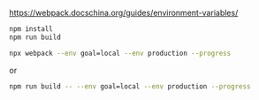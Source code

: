 https://webpack.docschina.org/guides/environment-variables/

```bash
npm install
npm run build
```

```bash
npx webpack --env goal=local --env production --progress
```

or

```bash
npm run build -- --env goal=local --env production --progress 
```
